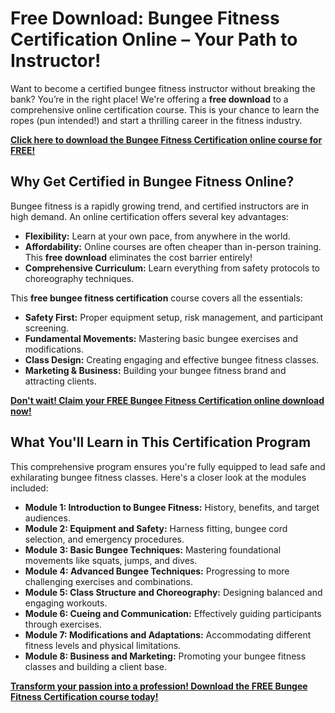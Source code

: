 # Free Download: Bungee Fitness Certification Online – Your Path to Instructor!

Want to become a certified bungee fitness instructor without breaking the bank? You’re in the right place! We're offering a **free download** to a comprehensive online certification course. This is your chance to learn the ropes (pun intended!) and start a thrilling career in the fitness industry.

[**Click here to download the Bungee Fitness Certification online course for FREE!**](https://udemywork.com/bungee-fitness-certification-online)

## Why Get Certified in Bungee Fitness Online?

Bungee fitness is a rapidly growing trend, and certified instructors are in high demand. An online certification offers several key advantages:

*   **Flexibility:** Learn at your own pace, from anywhere in the world.
*   **Affordability:** Online courses are often cheaper than in-person training. This **free download** eliminates the cost barrier entirely!
*   **Comprehensive Curriculum:** Learn everything from safety protocols to choreography techniques.

This **free bungee fitness certification** course covers all the essentials:

*   **Safety First:** Proper equipment setup, risk management, and participant screening.
*   **Fundamental Movements:** Mastering basic bungee exercises and modifications.
*   **Class Design:** Creating engaging and effective bungee fitness classes.
*   **Marketing & Business:** Building your bungee fitness brand and attracting clients.

[**Don't wait! Claim your FREE Bungee Fitness Certification online download now!**](https://udemywork.com/bungee-fitness-certification-online)

## What You'll Learn in This Certification Program

This comprehensive program ensures you're fully equipped to lead safe and exhilarating bungee fitness classes. Here's a closer look at the modules included:

*   **Module 1: Introduction to Bungee Fitness:** History, benefits, and target audiences.
*   **Module 2: Equipment and Safety:** Harness fitting, bungee cord selection, and emergency procedures.
*   **Module 3: Basic Bungee Techniques:** Mastering foundational movements like squats, jumps, and dives.
*   **Module 4: Advanced Bungee Techniques:** Progressing to more challenging exercises and combinations.
*   **Module 5: Class Structure and Choreography:** Designing balanced and engaging workouts.
*   **Module 6: Cueing and Communication:** Effectively guiding participants through exercises.
*   **Module 7: Modifications and Adaptations:** Accommodating different fitness levels and physical limitations.
*   **Module 8: Business and Marketing:** Promoting your bungee fitness classes and building a client base.

[**Transform your passion into a profession! Download the FREE Bungee Fitness Certification course today!**](https://udemywork.com/bungee-fitness-certification-online)

